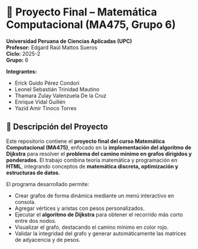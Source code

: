 # 🧮 Proyecto Final – Matemática Computacional (MA475, Grupo 6)

**Universidad Peruana de Ciencias Aplicadas (UPC)**  
**Profesor:** Edgard Raúl Mattos Sueros  
**Ciclo:** 2025-2  
**Grupo:** 6  

**Integrantes:**  
- Erick Guido Pérez Condori  
- Leonel Sebastián Trinidad Mautino  
- Thamara Zulay Valenzuela De la Cruz  
- Enrique Vidal Guillén  
- Yazid Amir Tinoco Torres  

## 📘 Descripción del Proyecto
Este repositorio contiene el **proyecto final del curso Matemática Computacional (MA475)**, enfocado en la **implementación del algoritmo de Dijkstra** para resolver el **problema del camino mínimo en grafos dirigidos y ponderados**.
El trabajo combina teoría matemática y programación en **HTML**, integrando conceptos de **matemática discreta, optimización y estructuras de datos**.

El programa desarrollado permite:
- Crear grafos de forma dinámica mediante un menú interactivo en consola.  
- Agregar vértices y aristas con pesos personalizados.  
- Ejecutar el **algoritmo de Dijkstra** para obtener el recorrido más corto entre dos nodos.  
- Visualizar el grafo, destacando el camino mínimo en color rojo.  
- Validar la integridad del grafo y generar automáticamente las matrices de adyacencia y de pesos.
